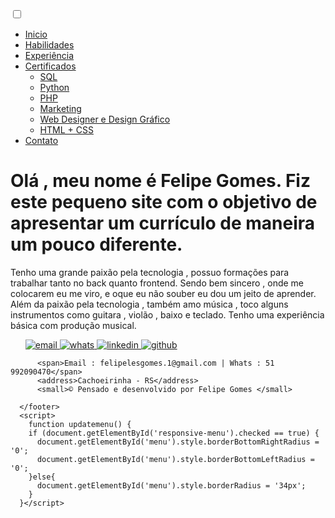 
<!DOCTYPE html>
<html lang="pt">
<head>
    <link rel="stylesheet" href="style.css">
    <link rel="stylesheet" href="logo.css">
    <meta charset="UTF-8">
    <meta name="viewport" content="width=device-width, initial-scale=1.0">
    <title>Currículo Online</title>
</head>
<body>
    <nav id='menu'>
        <input type='checkbox' id='responsive-menu' onclick='updatemenu()'><label></label>
        <ul>
          <li><a href='url aqui'>Inicio </a></li>
          <li><a href='url aqui'>Habilidades</a></li>
          <li><a href='url aqui'>Experiência</a></li>
          <li><a class='dropdown-arrow' href='url aqui'>Certificados</a>
            <ul class='sub-menus'>
              <li><a href='url aqui'>SQL</a></li>
              <li><a href='https://drive.google.com/file/d/1l3MCe7xA_MJFb7rJE1-jEALUN8WKmTpH/view?usp=sharing' target="_blank">Python</a></li>
              <li><a href='url aqui'>PHP</a></li>
              <li><a href='url aqui'>Marketing</a></li>
              <li><a href='url aqui'>Web Designer e Design Gráfico</a></li>
              <li><a href='url aqui'>HTML + CSS</a></li>
            </ul>
          </li>
          <li><a href='url aqui'>Contato</a></li>
        </ul>
      </nav>
      <h1>
        Olá , meu nome é Felipe Gomes. Fiz este pequeno site com o objetivo de apresentar um currículo de maneira um pouco diferente.
      </h1>
      <span> Tenho uma grande paixão pela tecnologia , possuo formações para trabalhar tanto no back quanto frontend.
        Sendo bem sincero , onde me colocarem eu me viro, e oque eu não souber eu dou um jeito de aprender. 
        Além da paixão pela tecnologia , também amo música , toco alguns instrumentos como guitara , violão , baixo e teclado.
        Tenho uma experiência básica com produção musical. 
    </span>
      <footer id="footer">
          <nav class="redes">
            <ul>
              <a href="mailto:felipelesgomes.1@gmail.com" id="email">
                <img src="icon/Gmail_icon-icons.com_66934.png" alt="email">
              </a>
              <a href="tel:+5551992090470" id="whats">
                <img src="icon/whatsapp_108042.png" alt="whats">
              </a>
              <a href="https://www.linkedin.com/in/felipelgomes/" target="_blank">
                <img src="icon/linkedin_icon-icons.com_65929.png" alt="linkedin">
              </a>
              <a href="https://github.com/L0tus-Program" target="_blank">
                <img src="icon/github_icon-icons.com_65450.png" alt="github">
              </a>              
              </nav>
            </ul>
          
          <span>Email : felipelesgomes.1@gmail.com | Whats : 51 992090470</span>
          <address>Cachoeirinha - RS</address>
          <small>© Pensado e desenvolvido por Felipe Gomes </small>
          
      </footer>
      <script>
        function updatemenu() {
        if (document.getElementById('responsive-menu').checked == true) {
          document.getElementById('menu').style.borderBottomRightRadius = '0';
          document.getElementById('menu').style.borderBottomLeftRadius = '0';
        }else{
          document.getElementById('menu').style.borderRadius = '34px';
        }
      }</script>
</body>
</html>
